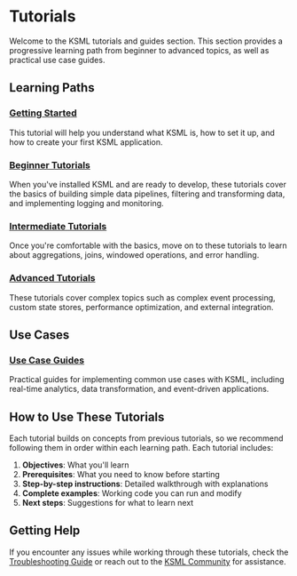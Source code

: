 # Tutorials

Welcome to the KSML tutorials and guides section. This section provides a progressive learning path from beginner to
advanced topics, as well as practical use case guides.

## Learning Paths

### [Getting Started](getting-started/index.md)

This tutorial will help you understand what KSML is, how to set it up, and how to create your first KSML application.

### [Beginner Tutorials](beginner/index.md)

When you've installed KSML and are ready to develop, these tutorials cover the basics of building simple data pipelines,
filtering and transforming data, and implementing logging and monitoring.

### [Intermediate Tutorials](intermediate/index.md)

Once you're comfortable with the basics, move on to these tutorials to learn about aggregations, joins, windowed
operations, and error handling.

### [Advanced Tutorials](advanced/index.md)

These tutorials cover complex topics such as complex event processing, custom state stores, performance optimization,
and external integration.

## Use Cases

### [Use Case Guides](../use-cases/index.md)

Practical guides for implementing common use cases with KSML, including real-time analytics, data transformation, and
event-driven applications.

## How to Use These Tutorials

Each tutorial builds on concepts from previous tutorials, so we recommend following them in order within each learning
path. Each tutorial includes:

1. **Objectives**: What you'll learn
2. **Prerequisites**: What you need to know before starting
3. **Step-by-step instructions**: Detailed walkthrough with explanations
4. **Complete examples**: Working code you can run and modify
5. **Next steps**: Suggestions for what to learn next

## Getting Help

If you encounter any issues while working through these tutorials, check
the [Troubleshooting Guide](../resources/troubleshooting.md) or reach out to
the [KSML Community](../resources/community.md) for assistance.